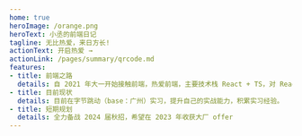 ```yaml
---
home: true
heroImage: /orange.png
heroText: 小丞的前端日记
tagline: 无比热爱，来日方长!
actionText: 开启热爱 →
actionLink: /pages/summary/qrcode.md
features:
- title: 前端之路
  details: 自 2021 年大一开始接触前端，热爱前端，主要技术栈 React + TS，对 React 源码有深入的理解。
- title: 目前现状
  details: 目前在字节跳动（base：广州）实习，提升自己的实战能力，积累实习经验。
- title: 短期规划
  details: 全力备战 2024 届秋招，希望在 2023 年收获大厂 offer
---
```

<!-- 
<ClientOnly>
  <BottomData/>
</ClientOnly> -->
